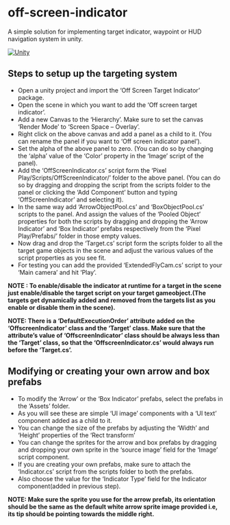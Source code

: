 # off-screen-indicator
A simple solution for implementing target indicator, waypoint or HUD navigation system in unity.

[![Unity](https://img.shields.io/static/v1?style=for-the-badge&label=Unity%20Asset%20Store&labelColor=181717&message=Download&color=green&logo=Unity&logoColor=white)](https://assetstore.unity.com/packages/slug/71799)

## Steps to setup up the targeting system

* Open a unity project and import the ‘Off Screen Target Indicator’ package.
* Open the scene in which you want to add the ‘Off screen target indicator’.
* Add a new Canvas to the ‘Hierarchy’. Make sure to set the canvas ‘Render Mode’ to ‘Screen Space – Overlay’.
* Right click on the above canvas and add a panel as a child to it. (You can rename the panel if you want to ‘Off screen indicator panel’).
* Set the alpha of the above panel to zero. (You can do so by changing the ‘alpha’ value of the ‘Color’ property in the ‘Image’ script of the panel).
* Add the ‘OffScreenIndicator.cs’ script form the ‘Pixel Play/Scripts/OffScreenIndicator/’ folder to the above panel. (You can do so by dragging and dropping the script from the scripts folder to the panel or clicking the ‘Add Component’ button and typing ‘OffScreenIndicator’ and selecting it).
* In the same way add ‘ArrowObjectPool.cs’ and ‘BoxObjectPool.cs’ scripts to the panel. And assign the values of the ‘Pooled Object’ properties for both the scripts by dragging and dropping the ‘Arrow Indicator’ and ‘Box Indicator’ prefabs respectively from the ‘Pixel Play/Prefabs/’ folder in those empty values.
* Now drag and drop the ‘Target.cs’ script form the scripts folder to all the target game objects in the scene and adjust the various values of the script properties as you see fit.
* For testing you can add the provided ‘ExtendedFlyCam.cs’ script to your ‘Main camera’ and hit ‘Play’.

**NOTE : To enable/disable the indicator at runtime for a target in the scene just enable/disable the target script on your target gameobject.(The targets get dynamically added and removed from the targets list as you enable or disable them in the scene).**

**NOTE: There is a ‘DefaultExecutionOrder’ attribute added on the ‘OffscreenIndicator’ class and the ‘Target’ class. Make sure that the attribute’s value of ‘OffscreenIndicator’ class should be always less than the ‘Target’ class, so that the ‘OffscreenIndicator.cs’ would always run before the ‘Target.cs’.**

## Modifying or creating your own arrow and box prefabs
* To modify the ‘Arrow’ or the ‘Box Indicator’ prefabs, select the prefabs in the ‘Assets’ folder.
* As you will see these are simple ‘UI image’ components with a ‘UI text’ component added as a child to it.
* You can change the size of the prefabs by adjusting the ‘Width’ and ‘Height’ properties of the ‘Rect transform’ 
* You can change the sprites for the arrow and box prefabs by dragging and dropping your own sprite in the ‘source image’ field for the ‘Image’ script component.
* If you are creating your own prefabs, make sure to attach the ‘Indicator.cs’ script from the scripts folder to both the prefabs.
* Also choose the value for the ‘Indicator Type’ field for the Indicator component(added in previous step).

**NOTE:
Make sure the sprite you use for the arrow prefab, its orientation should be the same as the default white arrow sprite image provided i.e, its tip should be pointing towards the middle right.**

